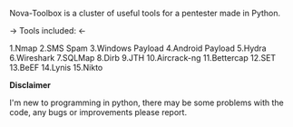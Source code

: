 Nova-Toolbox is a cluster of useful tools for a pentester made in Python.

-> Tools included: <-

1.Nmap
2.SMS Spam
3.Windows Payload
4.Android Payload
5.Hydra
6.Wireshark
7.SQLMap
8.Dirb
9.JTH
10.Aircrack-ng
11.Bettercap
12.SET
13.BeEF
14.Lynis
15.Nikto


__Disclaimer__

I'm new to programming in python, there may be some problems with the code, any bugs or improvements please report.